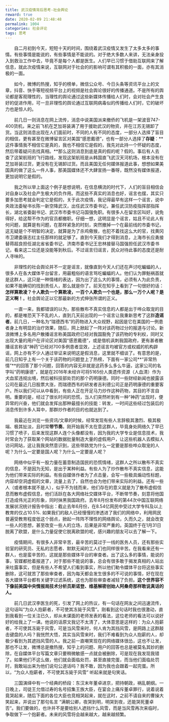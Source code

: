 ```yaml
---
title: 武汉疫情背后思考-社会舆论
reward: true
date: 2020-02-09 21:48:48
permalink: 1004
categories: 社会评论
tags: 思考
---
```


　　自二月初到今天，短短十天的时间，围绕着武汉疫情又发生了太多太多的事情。有些事情是能说的，有些事情是不能说的。对于绝大多数人来讲，无法亲身投入到救治工作中去，毕竟不是每个人都是医生。人们早已习惯于借助互联网来了解信息，就此次疫情来说，互联网对于社会的的影响可谓有其积极的一面，亦有其消极的一面。
<!-- More -->
　　如今，微博的热搜，知乎的榜单，微信公众号、今日头条等资讯平台上的文章，抖音、快手等短视频平台上的视频是社会舆论很好的传播通道。不是所有的舆论都是客观理性的，当理性的舆论通过这些新媒体传播给人们时，会对社会产生良好的促进作用，可一旦非理性的舆论通过互联网病毒似的传播给人们时，它的破坏力也是惊人的。

　　前几日一则消息在网上流传，消息中说美国派来撤侨的飞机是一架波音747-400货机，来之前飞机在芝加哥装满了用于援助武汉的物资，并在江苏无锡卸了货。当这则消息出现在人们面前时，不同的人有不同的态度，一部分人选择了盲目的相信，更有甚至在微博留言区对美国“感恩戴德”，也有一部分人选择了**存疑**：**这件事情我不相信它是真的，我也不相信它是假的，我先对此持一个怀疑的态度，然后带着疑问去找真相。**那么这则消息到底是真的假的呢？假的。事后有人去查了这架航班的飞行路线，发现这架航班是从韩国直飞武汉天河机场，根本没有在芝加哥装过货，更没有在无锡卸过货。而且美国无任何媒体报道此事，想想如果美国真的做了这么一件人事，那美国媒体还不大肆宣扬一番呀，既然没有媒体报道，更加说明它是假的。

　　我之所以举上面这个例子是想说明，在信息横流的时代下，人们的盲目相信会对自身以及社会产生极大的负作用。而这些不真实的消息也好，谣言也摆，其实只要多加思考就会判定它是假的，关于此次疫情，我记得最早有这样一个谣言，说中央政法委秘书长陈一新空降武汉，出任武汉市委书记，兼任武汉防疫指挥部指挥长，湖北省委副书记、武汉市市委书记马国强免职。有很多人在留言区叫好，说免得好，给这帮不作为的官员都撤职。仔细一想，这明显是个谣言，姑且不论此人有何问题，就算是有问题，在那样紧急的时刻，突然撤掉一个在最前线的市委书记，这无疑是个不明智的决定，就算是为了杀鸡儆猴，也犯不着找这么大的官，找黄冈市卫建委唐志红主任那样的就足够了。直到今天我们才得到消息，上海市长应勇接替蒋超良担任湖北省省委书记，济南市委书记王忠林接替马国强担任武汉市委书记，看来这二位还是没能等到秋后。不过谣言归谣言，民众对待此事的态度还是耐人寻味的。

　　非理性的社会舆论并不一定是谣言，就像直到今天人们还在声讨吃蝙蝠的人，很多人在各大媒体平台留言，用最粗俗的语言骂吃蝙蝠的人。他们认为罪魁祸首就是这群人，这只是一种情绪的表达，因为出了这么大的事情，必须有人为此负责，如果不能确切的找到责任人，那么就是你了。前天在知乎上看到了一句很好的话：**怎样算欺凌？十人欺负一个算欺凌，一百个人欺负一个也是，那么一万个人呢？是正义啊！**。社会舆论正以它那最新的方式伸张所谓的正义。

　　一直一来，我都错误的以为，那些散布不真实信息的人都是出于哗众取宠的目的，都是唯恐天下不乱的人，直到几天前出现的一个谣言让我重新思考了这群**造谣者**。前几日，一种名为“瑞德西韦”的药物进入大众视野，起因是它在美国的一例患者身上有明显的治疗效果，随后，网上掀起了一阵对该药物过分的报道与讨论。新浪微博上多名用户散播谣言称美国政府已经对我国豁免了该药物的专利权，同时又出现大量的用户在评论区对美国“感恩戴德”，或是借机讽刺我国政府，更有甚者散播谣言称该“神药”已经对700多例患者显效，上述谣言均被官方或权威的机构辟谣，网上亦有不少人通过举证来说明这是假消息，这里就不细谈了。有意思的是，前几日知乎上有一个关于该药物的问题登上了热榜，下面有一家公司**“非常热情”**的回答了那个问题，回答的内容无非就是这药多么多么牛逼，这家公司的名字叫“药明康德”，就是在2016年未经许可将5165份人类遗传资源（人血清）作为犬血浆违规出境，然后被科技部处罚的那个药明康德。同时一些财经新闻也披露该公司在最近几日股票大涨，而瑞德西韦的研发者吉利德公司正是药明康德的重要客户。所以我们可以从中看到，有些人正在开足马力炒作这种药物，其目的不言自明。重要的是，经过了很长时间的恐慌，当人们突然听到有一种“神药”出现时，便异常的兴奋，他们就会发挥出那种最擅长的技能：转发，一时间这些经过包装后的消息传到许多人耳中，那群炒作者的目的也就达到了。

　　我最近在浏览一些资讯/文章的时候，经常发现有些人言辞极其激烈、极其极端、极其扯淡，且时常**带节奏**。刚开始我不太在意这群人，毕竟身处网络久了早已习惯了喷子，后来发现这群人连个头像都没有，因为我的大学专业是信息技术，我时常会为了获取某个网站的数据批量制造大量的虚假用户，让这些机器人去模拟人访问网站，这让我我突然意识到，这些带路党为什么一定要是那些哗众取宠的人呢？为什么一定要是国人呢？为什么一定要是人呢？

　　网络中似乎有一股力量在蓄意制造国民的恐慌情绪，这群人之所以散布不真实的信息，不是因为无知，是出于某种利益。有些人为了炒作散布不真实信息，这能为他们带来实际的利益。有些自媒体作者为了点击量，会写一些极具煽动性标题，内容却空洞虚假的文章，流量上去了，自然也会为他们带来实际的利益。还有一些人（或者根本就不是人），似乎不为钱而来，他们存在的意义就是为了散布虚假信息而散布虚假信息，他们活跃在各大网络社交媒体平台，不断带节奏，刻意将他国打造成伟光正的形象，同时抹黑我国政府。去年8月份发布的第44次中国互联网络发展状况统计报告中指出：截止去年6月份，在8.54亿网民中受过大学专科及以上教育的仅占10.5%. 如果我们的敌人已经慢慢的渗透进了我们的网络中，利用网民普遍受教育程度低这个弱点，掀起一阵阵不理性的网络舆论，久而久之，就会改变一些人的思想，甚至改变一些人的立场，后果是非常严重的。英国终于在1月31日脱离了欧盟，是什么力量促使它脱离欧盟的呢，感兴趣的朋友可以去了解一下。

　　疫情期间，有很多人非常辛苦，最辛苦的莫过于一线的医务人员，还有那些实验室的研究员、无私的志愿者、默默无闻的工人们也同样很辛苦。在我看来还有一群人，也是蛮辛苦的，这就是那些媒体平台的审查者。出了这么多的事情，能说的事，官媒都抢着报道了，对于那些不能说的事，总会有很多敢于揭发真相的人站出来吐露事实，但是有些人不希望人们看到事实，所以他们勒令媒体平台将这些事实删除，这可就苦了那些审查者，因为每天都会发生很多的不可说的事情，好在现在各大媒体平台都有关键字过滤系统，这也为那些审查者减轻了负担。**这个世界容不下像前美国中央情报局技术分析员斯诺登、维基解密创始人阿桑奇那样敢说真话的人。**

　　前几日武汉李医生的死，引发了网上的热议，有一句话在网友之间迅速流传，这句话叫“为众人抱薪者，不可使其冻毙于风雪”。刚看到这句话时我也很激动，直到我看到一位关注已久，却从未谋面的老师发表的看法，这位老师的看法可以说好好的给我上了一课。他说的话原文我记不太清了，大体意思是这样的：为众人抱薪者，不可使其冻毙于风雪，可是当风雪来时，何人肯为其挡风雪，是网路上这群敲击键盘的人吗？我恍然大悟，其实当风雪来时，我们不难看到为众人抱薪的人，却极少看到为其遮挡风雪的人。我之前一直嘲笑现在的网络媒体很怂，这也不让发，那也不让发，微博总是撤热搜，知乎上的问题、用户的回答也总是被莫名其妙的删除，在自媒体平台写篇文章只要稍微敏感一点就会被删除，可是现在我发现我错了。如果他们不这么做，他们就会面临处罚，甚至直接完蛋，而当他们面临处罚时，我敢站出来为他们说句公道话吗？我不敢，因为我也会跟着一起完蛋。所以，“为众人抱薪者，不可使其冻毙于风雪” 听起来就是句笑话。

　　三国演绎中有一个经典的桥段：东汉末年董卓进京，把持朝政，祸乱朝纲。一日晚上，司徒王允借过寿的名号招集王族大臣，在宴会上痛斥董卓罪行，说着说着竟哭起来，随后下面的各位大臣也竞相哭起来，就在这时，之前不请自来的曹操大笑起来，并说出了那句名言 “满朝公卿，夜哭到明，明哭到夜，还能哭死董卓否“。我们要做的，也许并不是要给别人遮挡什么风雪，而是当风雪再次来临时，争取做下一个抱薪者。未来的风雪将会越来越大，越来越频繁。
